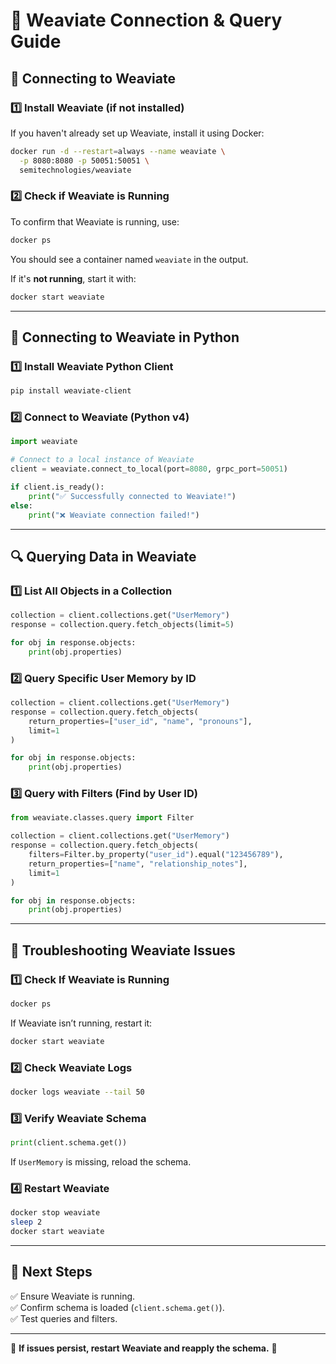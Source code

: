 # 📌 **Weaviate Connection & Query Guide**

## **🚀 Connecting to Weaviate**

### **1️⃣ Install Weaviate (if not installed)**
If you haven't already set up Weaviate, install it using Docker:
```sh
docker run -d --restart=always --name weaviate \
  -p 8080:8080 -p 50051:50051 \
  semitechnologies/weaviate
```

### **2️⃣ Check if Weaviate is Running**
To confirm that Weaviate is running, use:
```sh
docker ps
```
You should see a container named `weaviate` in the output.

If it's **not running**, start it with:
```sh
docker start weaviate
```

---

## **🔗 Connecting to Weaviate in Python**

### **1️⃣ Install Weaviate Python Client**
```sh
pip install weaviate-client
```

### **2️⃣ Connect to Weaviate (Python v4)**
```python
import weaviate

# Connect to a local instance of Weaviate
client = weaviate.connect_to_local(port=8080, grpc_port=50051)

if client.is_ready():
    print("✅ Successfully connected to Weaviate!")
else:
    print("❌ Weaviate connection failed!")
```


---

## **🔍 Querying Data in Weaviate**

### **1️⃣ List All Objects in a Collection**
```python
collection = client.collections.get("UserMemory")
response = collection.query.fetch_objects(limit=5)

for obj in response.objects:
    print(obj.properties)
```

### **2️⃣ Query Specific User Memory by ID**
```python
collection = client.collections.get("UserMemory")
response = collection.query.fetch_objects(
    return_properties=["user_id", "name", "pronouns"],
    limit=1
)

for obj in response.objects:
    print(obj.properties)
```

### **3️⃣ Query with Filters (Find by User ID)**
```python
from weaviate.classes.query import Filter

collection = client.collections.get("UserMemory")
response = collection.query.fetch_objects(
    filters=Filter.by_property("user_id").equal("123456789"),
    return_properties=["name", "relationship_notes"],
    limit=1
)

for obj in response.objects:
    print(obj.properties)
```

---

## **📂 Troubleshooting Weaviate Issues**

### **1️⃣ Check If Weaviate is Running**
```sh
docker ps
```
If Weaviate isn’t running, restart it:
```sh
docker start weaviate
```

### **2️⃣ Check Weaviate Logs**
```sh
docker logs weaviate --tail 50
```

### **3️⃣ Verify Weaviate Schema**
```python
print(client.schema.get())
```
If `UserMemory` is missing, reload the schema.

### **4️⃣ Restart Weaviate**
```sh
docker stop weaviate
sleep 2
docker start weaviate
```

---

## **🎯 Next Steps**
✅ Ensure Weaviate is running.  
✅ Confirm schema is loaded (`client.schema.get()`).  
✅ Test queries and filters.  

---

📌 **If issues persist, restart Weaviate and reapply the schema.** 🚀

